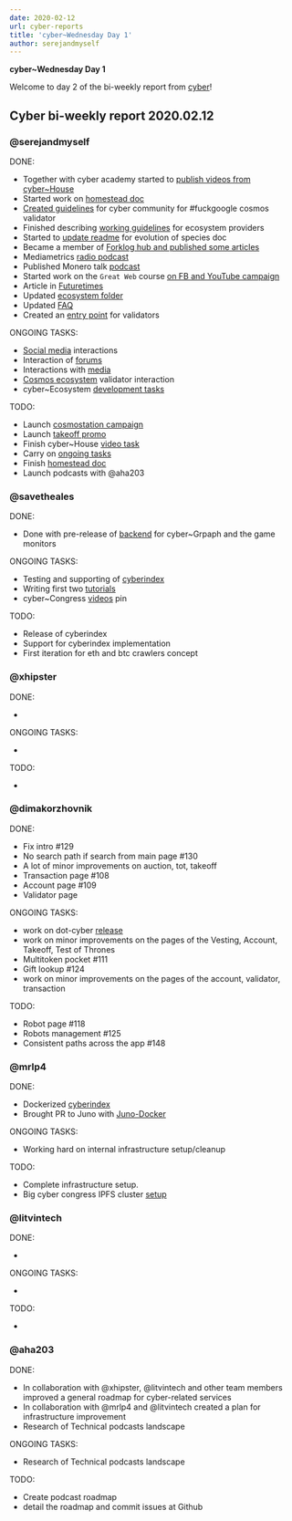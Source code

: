 ```yaml
---
date: 2020-02-12
url: cyber-reports
title: 'cyber~Wednesday Day 1'
author: serejandmyself
---
```


**cyber~Wednesday Day 1**

Welcome to day 2 of the bi-weekly report from [cyber](https://cyber.page/)!

## Cyber bi-weekly report 2020.02.12

### @serejandmyself

DONE:

- Together with cyber academy started to [publish videos from cyber~House](https://www.youtube.com/watch?v=AMUatLPfNJM&list=PLOcP3DXQoNUXmh7ob0Fm6p12L20zn0zbT)
- Started work on [homestead doc](https://github.com/cybercongress/congress/blob/master/ecosystem/Cyber%20Homestead%20doc.md)
- [Created guidelines](https://github.com/cybercongress/congress/issues/296) for cyber community for #fuckgoogle cosmos validator
- Finished describing [working guidelines](https://github.com/cybercongress/congress/issues/285) for ecosystem providers
- Started to [update readme](https://github.com/cybercongress/congress/pull/288) for evolution of species doc
- Became a member of [Forklog hub and published some articles](https://hub.forklog.com/companies/cyber/)
- Mediametrics [radio podcast](https://www.youtube.com/watch?v=QbztyLmsXHc)
- Published Monero talk [podcast](https://www.youtube.com/watch?v=FEGlQmxCMFg)
- Started work on the `Great Web` course [on FB and YouTube campaign](https://www.youtube.com/watch?v=z8eXzAMSkq0&list=PLVgXf-V4TQc3q7NDPZhO8ASQEn3jHtM84)
- Article in [Futuretimes](https://futuretime.ai/2020/01/24/taking-back-control-with-search/)
- Updated [ecosystem folder](https://github.com/cybercongress/congress/tree/master/ecosystem)
- Updated [FAQ](https://github.com/cybercongress/congress/blob/master/ecosystem/ELI-5%20FAQ.md)
- Created an [entry point](https://github.com/cybercongress/congress/blob/d98caa14155424e72ceb22b0259df83e3b94fe32/ecosystem/validators/onboarding.md) for validators

ONGOING TASKS:

- [Social media](https://github.com/cybercongress/congress/tree/master/ecosystem/profiles) interactions
- Interaction of [forums](https://github.com/cybercongress/congress/tree/master/ecosystem/profiles)
- Interactions with [media](https://ai.cybercongress.ai/t/mentions-of-the-beast-in-the-wild-any-links-that-mention-cyber-cyb-etc-are-a-fair-game/40/45)
- [Cosmos ecosystem](https://cosmonauts.world/) validator interaction
- cyber~Ecosystem [development tasks](https://github.com/cybercongress/congress/blob/master/ecosystem/cyber~Ecosystem%20development%20paper.md)

TODO:

- Launch [cosmostation campaign](https://github.com/cybercongress/congress/issues/304)
- Launch [takeoff promo](https://github.com/cybercongress/congress/issues/307)
- Finish cyber~House [video task](https://github.com/cybercongress/congress/issues/303)
- Carry on [ongoing tasks](https://github.com/cybercongress/congress/new/master/site/content/post#serejandmyself)
- Finish [homestead doc](https://github.com/cybercongress/congress/issues/290)
- Launch podcasts with @aha203

### @savetheales

DONE:

- Done with pre-release of [backend](https://github.com/cybercongress/cyberindex/projects/1) for cyber~Grpaph and the game monitors 

ONGOING TASKS:

- Testing and supporting of [cyberindex](https://github.com/cybercongress/cyberindex)
- Writing first two [tutorials](https://github.com/cybercongress/congress/issues/290)
- cyber~Congress [videos](https://github.com/cybercongress/congress/issues/303) pin

TODO:

- Release of cyberindex
- Support for cyberindex implementation
- First iteration for eth and btc crawlers concept

### @xhipster

DONE:

- 

ONGOING TASKS:

- 

TODO:

- 

### @dimakorzhovnik

DONE:

- Fix intro #129
- No search path if search from main page #130
- A lot of minor improvements on auction, tot, takeoff
- Transaction page #108
- Account page #109
- Validator page

ONGOING TASKS:

- work on dot-cyber [release](https://github.com/cybercongress/dot-cyber/projects/3)
- work on minor improvements on the pages of the Vesting, Account, Takeoff, Test of Thrones
- Multitoken pocket #111
- Gift lookup #124
- work on minor improvements on the pages of the account, validator, transaction

TODO: 

- Robot page #118
- Robots management #125
- Consistent paths across the app #148

### @mrlp4

DONE:

- Dockerized [cyberindex](https://github.com/cybercongress/cyberindex/pull/2)
- Brought PR to Juno with [Juno-Docker](https://github.com/fissionlabsio/juno/pull/18)

ONGOING TASKS:

- Working hard on internal infrastructure setup/cleanup

TODO: 

- Complete infrastructure setup. 
- Big cyber congress IPFS cluster [setup](https://github.com/cybercongress/congress/issues/300)

### @litvintech

DONE:

- 

ONGOING TASKS:

- 

TODO: 

- 

### @aha203

DONE:

- In collaboration with @xhipster, @litvintech and other team members improved a general roadmap for cyber-related services
- In collaboration with @mrlp4 and @litvintech created a plan for infrastructure improvement
- Research of Technical podcasts landscape
 
ONGOING TASKS:

- Research of Technical podcasts landscape
 
TODO:

- Create podcast roadmap
- detail the roadmap and commit issues at Github
